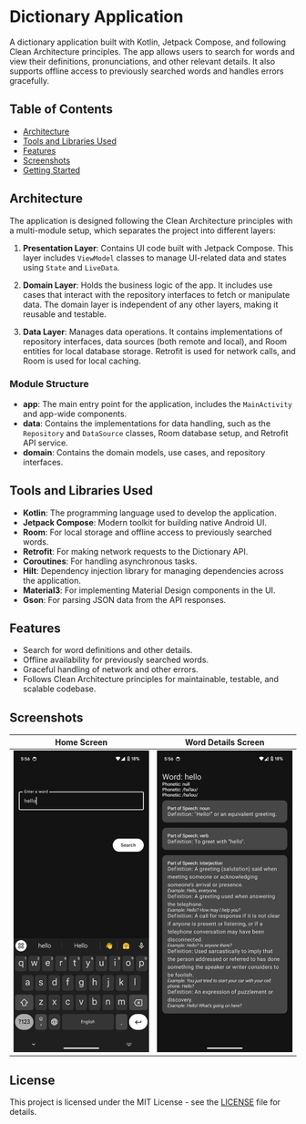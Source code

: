# Dictionary Application

A dictionary application built with Kotlin, Jetpack Compose, and following Clean Architecture principles. The app allows users to search for words and view their definitions, pronunciations, and other relevant details. It also supports offline access to previously searched words and handles errors gracefully.

## Table of Contents

- [Architecture](#architecture)
- [Tools and Libraries Used](#tools-and-libraries-used)
- [Features](#features)
- [Screenshots](#screenshots)
- [Getting Started](#getting-started)

## Architecture

The application is designed following the Clean Architecture principles with a multi-module setup, which separates the project into different layers:

1. **Presentation Layer**: Contains UI code built with Jetpack Compose. This layer includes `ViewModel` classes to manage UI-related data and states using `State` and `LiveData`.
   
2. **Domain Layer**: Holds the business logic of the app. It includes use cases that interact with the repository interfaces to fetch or manipulate data. The domain layer is independent of any other layers, making it reusable and testable.

3. **Data Layer**: Manages data operations. It contains implementations of repository interfaces, data sources (both remote and local), and Room entities for local database storage. Retrofit is used for network calls, and Room is used for local caching.

### Module Structure

- **app**: The main entry point for the application, includes the `MainActivity` and app-wide components.
- **data**: Contains the implementations for data handling, such as the `Repository` and `DataSource` classes, Room database setup, and Retrofit API service.
- **domain**: Contains the domain models, use cases, and repository interfaces.

## Tools and Libraries Used

- **Kotlin**: The programming language used to develop the application.
- **Jetpack Compose**: Modern toolkit for building native Android UI.
- **Room**: For local storage and offline access to previously searched words.
- **Retrofit**: For making network requests to the Dictionary API.
- **Coroutines**: For handling asynchronous tasks.
- **Hilt**: Dependency injection library for managing dependencies across the application.
- **Material3**: For implementing Material Design components in the UI.
- **Gson**: For parsing JSON data from the API responses.

## Features

- Search for word definitions and other details.
- Offline availability for previously searched words.
- Graceful handling of network and other errors.
- Follows Clean Architecture principles for maintainable, testable, and scalable codebase.

## Screenshots

| Home Screen                                      | Word Details Screen                                 |
| ------------------------------------------------ | --------------------------------------------------- |
| ![Home Screen](screenshots/home_screen.png)       | ![Word Details Screen](screenshots/word_details.png) |



## License

This project is licensed under the MIT License - see the [LICENSE](LICENSE) file for details.
